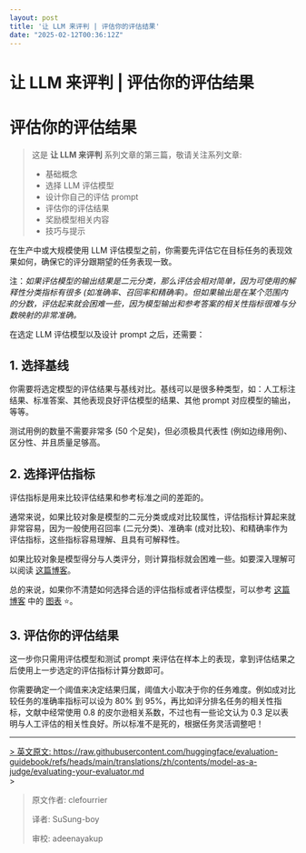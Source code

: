 ```yaml
---
layout: post
title: '让 LLM 来评判 | 评估你的评估结果'
date: "2025-02-12T00:36:12Z"
---
```

让 LLM 来评判 | 评估你的评估结果
====================

评估你的评估结果
========

> 这是 **让 LLM 来评判** 系列文章的第三篇，敬请关注系列文章:
> 
> *   基础概念
> *   选择 LLM 评估模型
> *   设计你自己的评估 prompt
> *   评估你的评估结果
> *   奖励模型相关内容
> *   技巧与提示

在生产中或大规模使用 LLM 评估模型之前，你需要先评估它在目标任务的表现效果如何，确保它的评分跟期望的任务表现一致。

注：_如果评估模型的输出结果是二元分类，那么评估会相对简单，因为可使用的解释性分类指标有很多 (如准确率、召回率和精确率)。但如果输出是在某个范围内的分数，评估起来就会困难一些，因为模型输出和参考答案的相关性指标很难与分数映射的非常准确。_

在选定 LLM 评估模型以及设计 prompt 之后，还需要：

1\. 选择基线
--------

你需要将选定模型的评估结果与基线对比。基线可以是很多种类型，如：人工标注结果、标准答案、其他表现良好评估模型的结果、其他 prompt 对应模型的输出，等等。

测试用例的数量不需要非常多 (50 个足矣)，但必须极具代表性 (例如边缘用例)、区分性、并且质量足够高。

2\. 选择评估指标
----------

评估指标是用来比较评估结果和参考标准之间的差距的。

通常来说，如果比较对象是模型的二元分类或成对比较属性，评估指标计算起来就非常容易，因为一般使用召回率 (二元分类)、准确率 (成对比较)、和精确率作为评估指标，这些指标容易理解、且具有可解释性。

如果比较对象是模型得分与人类评分，则计算指标就会困难一些。如要深入理解可以阅读 [这篇博客](https://eugeneyan.com/writing/llm-evaluators/#key-considerations-before-adopting-an-llm-evaluator)。

总的来说，如果你不清楚如何选择合适的评估指标或者评估模型，可以参考 [这篇博客](https://eugeneyan.com/writing/llm-evaluators/) 中的 [图表](https://eugeneyan.com/assets/llm-eval-tree.jpg) ⭐。

3\. 评估你的评估结果
------------

这一步你只需用评估模型和测试 prompt 来评估在样本上的表现，拿到评估结果之后使用上一步选定的评估指标计算分数即可。

你需要确定一个阈值来决定结果归属，阈值大小取决于你的任务难度。例如成对比较任务的准确率指标可以设为 80% 到 95%，再比如评分排名任务的相关性指标，文献中经常使用 0.8 的皮尔逊相关系数，不过也有一些论文认为 0.3 足以表明与人工评估的相关性良好。所以标准不是死的，根据任务灵活调整吧！

* * *

[\> 英文原文: https://raw.githubusercontent.com/huggingface/evaluation-guidebook/refs/heads/main/translations/zh/contents/model-as-a-judge/evaluating-your-evaluator.md  
](https://raw.githubusercontent.com/huggingface/evaluation-guidebook/refs/heads/main/translations/zh/contents/model-as-a-judge/evaluating-your-evaluator.md)\>

> 原文作者: clefourrier
> 
> 译者: SuSung-boy
> 
> 审校: adeenayakup